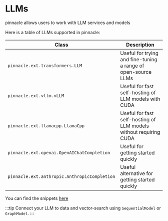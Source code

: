 # LLMs

pinnacle allows users to work with LLM services and models

Here is a table of LLMs supported in pinnacle:

| Class | Description |
| --- | --- |
| `pinnacle.ext.transformers.LLM` | Useful for trying and fine-tuning a range of open-source LLMs |
| `pinnacle.ext.vllm.vLLM` | Useful for fast self-hosting of LLM models with CUDA |
| `pinnacle.ext.llamacpp.LlamaCpp` | Useful for fast self-hosting of LLM models without requiring CUDA |
| `pinnacle.ext.openai.OpenAIChatCompletion` | Useful for getting started quickly |
| `pinnacle.ext.anthropic.AnthropicCompletion` | Useful alternative for getting started quickly |

You can find the snippets [here](../reusable_snippets/build_llm)

:::tip
Connect your LLM to data and vector-search using `SequentialModel` or `GraphModel`.
:::
